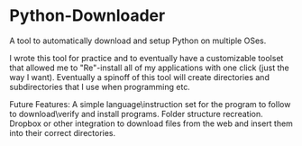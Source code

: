 # Python-Downloader
A tool to automatically download and setup Python on multiple OSes.

I wrote this tool for practice and to eventually have a customizable toolset that
allowed me to "Re"-install all of my applications with one click (just the way I want).
Eventually a spinoff of this tool will create directories and subdirectories that I use when
programming etc.

Future Features:
A simple language\instruction set for the program to follow to download\verify and install programs.
Folder structure recreation.
Dropbox or other integration to download files from the web and insert them into their correct directories.
